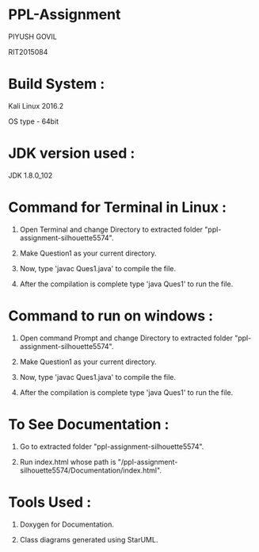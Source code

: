 # PPL-Assignment

PIYUSH GOVIL

RIT2015084

# Build System :

Kali Linux 2016.2

OS type - 64bit

# JDK version used :

JDK 1.8.0_102

# Command for Terminal in Linux :

1. Open Terminal and change Directory to extracted folder "ppl-assignment-silhouette5574".                            

2. Make Question1 as your current directory. 

3. Now, type 'javac Ques1.java' to compile the file.

4. After the compilation is complete type 'java Ques1' to run the file.


# Command to run on windows :

1. Open command Prompt and change Directory to extracted folder "ppl-assignment-silhouette5574".

2. Make Question1 as your current directory. 

3. Now, type 'javac Ques1.java' to compile the file.

4. After the compilation is complete type 'java Ques1' to run the file.

# To See Documentation :

1. Go to extracted folder "ppl-assignment-silhouette5574".

2. Run index.html whose path is "/ppl-assignment-silhouette5574/Documentation/index.html".

# Tools Used :

1. Doxygen for Documentation.

2. Class diagrams generated using StarUML.
